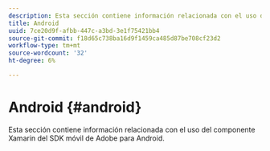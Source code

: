 ```yaml
---
description: Esta sección contiene información relacionada con el uso del componente Xamarin del SDK móvil de Adobe para Android.
title: Android
uuid: 7ce20d9f-afbb-447c-a3bd-3e1f75421bb4
source-git-commit: f18d65c738ba16d9f1459ca485d87be708cf23d2
workflow-type: tm+mt
source-wordcount: '32'
ht-degree: 6%

---
```



# Android {#android}

Esta sección contiene información relacionada con el uso del componente Xamarin del SDK móvil de Adobe para Android.

